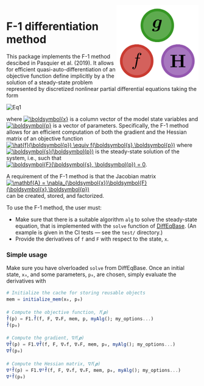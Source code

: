 
<img src="/img/Logo_v2.png" alt="logo" title="F1method" align="right" height="200"/>

F-1 differentiation method
==========================

This package implements the F-1 method descibed in Pasquier et al. (2019).
It allows for efficient quasi-auto-differentiation of an objective function define implicitly by a the solution of a steady-state problem represented by discretized nonlinear partial differential equations taking the form

<img src="https://latex.codecogs.com/svg.latex?&space;\frac{\partial&space;\boldsymbol{x}}{\partial&space;t}&space;=&space;\boldsymbol{F}(\boldsymbol{x},&space;\boldsymbol{p})" title="Eq1"/>

where <a href="https://www.codecogs.com/eqnedit.php?latex=\boldsymbol{x}" target="_blank"><img src="https://latex.codecogs.com/gif.latex?\boldsymbol{x}" title="\boldsymbol{x}" /></a> is a column vector of the model state variables and <a href="https://www.codecogs.com/eqnedit.php?latex=\boldsymbol{p}" target="_blank"><img src="https://latex.codecogs.com/gif.latex?\boldsymbol{p}" title="\boldsymbol{p}" /></a> is a vector of parameters.
Specifically, the F-1 method allows for an efficient computation of both the gradient and the Hessian matrix of an objective function <a href="https://www.codecogs.com/eqnedit.php?latex=\hat{f}(\boldsymbol{p})&space;\equiv&space;f(\boldsymbol{s},\boldsymbol{p})" target="_blank"><img src="https://latex.codecogs.com/gif.latex?\hat{f}(\boldsymbol{p})&space;\equiv&space;f(\boldsymbol{s},\boldsymbol{p})" title="\hat{f}(\boldsymbol{p}) \equiv f(\boldsymbol{s},\boldsymbol{p})" /></a> where <a href="https://www.codecogs.com/eqnedit.php?latex=\boldsymbol{s}(\boldsymbol{p})" target="_blank"><img src="https://latex.codecogs.com/gif.latex?\boldsymbol{s}(\boldsymbol{p})" title="\boldsymbol{s}(\boldsymbol{p})" /></a> is the steady-state solution of the system, i.e., such that  <a href="https://www.codecogs.com/eqnedit.php?latex=\boldsymbol{F}(\boldsymbol{s},&space;\boldsymbol{p})&space;=&space;0" target="_blank"><img src="https://latex.codecogs.com/gif.latex?\boldsymbol{F}(\boldsymbol{s},&space;\boldsymbol{p})&space;=&space;0" title="\boldsymbol{F}(\boldsymbol{s}, \boldsymbol{p}) = 0" /></a>.

A requirement of the F-1 method is that the Jacobian matrix <a href="https://www.codecogs.com/eqnedit.php?latex=\mathbf{A}&space;=&space;\nabla_{\boldsymbol{x}}\boldsymbol{F}(\boldsymbol{x},\boldsymbol{p})" target="_blank"><img src="https://latex.codecogs.com/gif.latex?\mathbf{A}&space;=&space;\nabla_{\boldsymbol{x}}\boldsymbol{F}(\boldsymbol{x},\boldsymbol{p})" title="\mathbf{A} = \nabla_{\boldsymbol{x}}\boldsymbol{F}(\boldsymbol{x},\boldsymbol{p})" /></a> can be created, stored, and factorized.

To use the F-1 method, the user must:

- Make sure that there is a suitable algorithm `alg` to solve the steady-state equation, that is implemented with the `solve` function of [DiffEqBase](https://github.com/JuliaDiffEq/DiffEqBase.jl). (An example is given in the CI tests — see the `test/` directory.)
- Provide the derivatives of `f` and `F` with respect to the state, `x`.

### Simple usage

Make sure you have olverloaded `solve` from DiffEqBase.
Once an initial state, `x₀`, and some parameters, `p₀`, are chosen, simply evaluate the derivatives with

```julia
# Initialize the cache for storing reusable objects
mem = initialize_mem(x₀, p₀)

# Compute the objective function, 𝑓̂(𝒑)
f̂(p) = F1.f̂(f, F, ∇ₓF, mem, p, myAlg(); my_options...)
f̂(p₀)

# Compute the gradient, ∇𝑓̂(𝒑)
∇f̂(p) = F1.∇f̂(f, F, ∇ₓf, ∇ₓF, mem, p₀, myAlg(); my_options...)
∇f̂(p₀)

# Compute the Hessian matrix, ∇𝑓̂(𝒑)
∇²f̂(p) = F1.∇²f̂(f, F, ∇ₓf, ∇ₓF, mem, p₀, myAlg(); my_options...)
∇²f̂(p₀)
```
